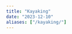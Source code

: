 ```yaml
---
title: "Kayaking"
date: "2023-12-10"
aliases: ["/kayaking/"]
---
```


<div class="gallery">
    <a href="https://live.staticflickr.com/65535/53162217160_e59fdf8baf_k.jpg" data-ngthumb="https://live.staticflickr.com/65535/53162217160_e59fdf8baf_k.jpg"></a>
    <a href="https://live.staticflickr.com/65535/53161996869_a06f9b5271_k.jpg" data-ngthumb="https://live.staticflickr.com/65535/53161996869_a06f9b5271_k.jpg"></a>
    <a href="https://live.staticflickr.com/65535/53161204952_2aee5a4ffe_k.jpg" data-ngthumb="https://live.staticflickr.com/65535/53161204952_2aee5a4ffe_k.jpg"></a>
    <a href="https://live.staticflickr.com/65535/53162241430_d5604054ad_k.jpg" data-ngthumb="https://live.staticflickr.com/65535/53162241430_d5604054ad_k.jpg"></a>
    <a href="https://live.staticflickr.com/65535/53162268630_acf34ef4d3_k.jpg" data-ngthumb="https://live.staticflickr.com/65535/53162268630_acf34ef4d3_k.jpg"></a>
    <a href="https://live.staticflickr.com/65535/53161838381_6efcd32c26_k.jpg" data-ngthumb="https://live.staticflickr.com/65535/53161838381_6efcd32c26_k.jpg"></a>
    <a href="https://live.staticflickr.com/65535/53162330948_3e83dc7d65_k.jpg" data-ngthumb="https://live.staticflickr.com/65535/53162330948_3e83dc7d65_k.jpg"></a>
    <a href="https://live.staticflickr.com/65535/53167294508_268585af9e_k.jpg" data-ngthumb="https://live.staticflickr.com/65535/53167294508_268585af9e_k.jpg"></a>
    <a href="https://live.staticflickr.com/65535/53388959293_d362fc9950_k.jpg" data-ngthumb="https://live.staticflickr.com/65535/53388959293_d362fc9950_k.jpg"></a>
    <a href="https://live.staticflickr.com/65535/53387910117_ec72302ef7_k.jpg" data-ngthumb="https://live.staticflickr.com/65535/53387910117_ec72302ef7_k.jpg"></a>
    <a href="https://live.staticflickr.com/65535/53388962083_87abe320ce_k.jpg"></a>
    <a href="https://live.staticflickr.com/65535/53388831846_0f24881daf_k.jpg"></a>
    <a href="https://live.staticflickr.com/65535/53388831996_e3a57086d8_k.jpg"></a>
    <a href="https://live.staticflickr.com/65535/53389020158_2d36cd2acd_k.jpg"></a>
    <a href="https://live.staticflickr.com/65535/53389020253_73f7a98312_k.jpg"></a>
    <a href="https://live.staticflickr.com/65535/53389140384_a143556ae3_k.jpg"></a>
    <a href="https://live.staticflickr.com/65535/53389020548_1102222db1_k.jpg"></a>
    <a href="https://live.staticflickr.com/65535/53389020618_76bb093c58_k.jpg"></a>
    <a href="https://live.staticflickr.com/65535/53389021553_56c5d4f531_k.jpg"></a>
    <a href="https://live.staticflickr.com/65535/53389141704_87ef9b8218_k.jpg"></a>
    <a href="https://live.staticflickr.com/65535/53389269540_273e3eaf7a_k.jpg"></a>
    <a href="https://live.staticflickr.com/65535/53389021818_11fe4745b6_k.jpg"></a>
    <a href="https://live.staticflickr.com/65535/53389269760_fb3b36c1fb_k.jpg"></a>
    <a href="https://live.staticflickr.com/65535/53389022048_e8a93a1ad4_k.jpg"></a>
    <a href="https://live.staticflickr.com/65535/53389270400_a63ec9dae4_k.jpg"></a>
    <a href="https://live.staticflickr.com/65535/53387913442_ebcaed7a74_k.jpg"></a>
    <a href="https://live.staticflickr.com/65535/53388834991_31563384dd_k.jpg"></a>
    <a href="https://live.staticflickr.com/65535/53410765036_074d56cb7a_k.jpg"></a>
    <a href="https://live.staticflickr.com/65535/53411222730_60bcadb345_k.jpg"></a>
    <a href="https://live.staticflickr.com/65535/53411261730_275e33934a_k.jpg"></a>
    <a href="https://live.staticflickr.com/65535/53411148059_4bddfd8b38_k.jpg"></a>
    <a href="https://live.staticflickr.com/65535/53411261700_106e260228_k.jpg"></a>
    <a href="https://live.staticflickr.com/65535/53411261715_5a47881a92_k.jpg"></a>
    <a href="https://live.staticflickr.com/65535/53411261665_82e94c4dbb_k.jpg"></a>
    <a href="https://live.staticflickr.com/65535/53410992723_1f9100e642_k.jpg"></a>
    <a href="https://live.staticflickr.com/65535/53411261640_c203f2b694_k.jpg"></a>
</div>